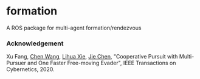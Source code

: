 # formation

A ROS package for multi-agent formation/rendezvous 

### Acknowledgement

   Xu Fang, [Chen Wang](https://wang-chen.github.io), [Lihua Xie](https://www.ntu.edu.sg/home/elhxie/), [Jie Chen](https://baike.baidu.com/item/%E9%99%88%E6%9D%B0/3890094), "Cooperative Pursuit with Multi-Pursuer and One Faster Free-moving Evader", IEEE Transactions on Cybernetics, 2020.
